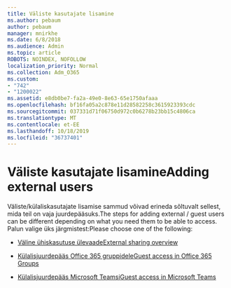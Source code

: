 ```yaml
---
title: Väliste kasutajate lisamine
ms.author: pebaum
author: pebaum
manager: mnirkhe
ms.date: 6/8/2018
ms.audience: Admin
ms.topic: article
ROBOTS: NOINDEX, NOFOLLOW
localization_priority: Normal
ms.collection: Adm_O365
ms.custom:
- "742"
- "1200022"
ms.assetid: e8db0be7-fa2a-49e0-8e63-65e1750afaaa
ms.openlocfilehash: bf16fa05a2c878e11d28582258c3615923393cdc
ms.sourcegitcommit: 037331d71f06750d972c0b6278b23bb15c4806ca
ms.translationtype: MT
ms.contentlocale: et-EE
ms.lasthandoff: 10/18/2019
ms.locfileid: "36737401"
---
```

# <a name="adding-external-users"></a><span data-ttu-id="aa13e-102">Väliste kasutajate lisamine</span><span class="sxs-lookup"><span data-stu-id="aa13e-102">Adding external users</span></span>

<span data-ttu-id="aa13e-103">Väliste/külaliskasutajate lisamise sammud võivad erineda sõltuvalt sellest, mida teil on vaja juurdepääsuks.</span><span class="sxs-lookup"><span data-stu-id="aa13e-103">The steps for adding external / guest users can be different depending on what you need them to be able to access.</span></span> <span data-ttu-id="aa13e-104">Palun valige üks järgmistest:</span><span class="sxs-lookup"><span data-stu-id="aa13e-104">Please choose one of the following:</span></span>
  
- [<span data-ttu-id="aa13e-105">Väline ühiskasutuse ülevaade</span><span class="sxs-lookup"><span data-stu-id="aa13e-105">External sharing overview</span></span>](https://docs.microsoft.com/sharepoint/external-sharing-overview)

- [<span data-ttu-id="aa13e-106">Külalisjuurdepääs Office 365 gruppidele</span><span class="sxs-lookup"><span data-stu-id="aa13e-106">Guest access in Office 365 Groups</span></span>](https://support.office.com/en-gb/article/guest-access-in-office-365-groups-bfc7a840-868f-4fd6-a390-f347bf51aff6)

- [<span data-ttu-id="aa13e-107">Külalisjuurdepääs Microsoft Teamsi</span><span class="sxs-lookup"><span data-stu-id="aa13e-107">Guest access in Microsoft Teams</span></span>](https://docs.microsoft.com/microsoftteams/guest-access-checklist)
